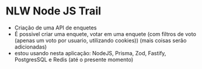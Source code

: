 # NLW Node JS Trail
+ Criação de uma API de enquetes
+ É possivel criar uma enquete, votar em uma enquete (com filtros de voto (apenas um voto por usuario, utilizando cookies)) (mais coisas serão adicionadas)
+ estou usando nesta aplicação: NodeJS, Prisma, Zod, Fastify, PostgresSQL e Redis (até o presente momento)

